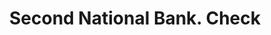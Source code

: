 ---
doi: 10.7916/D8RZ0Q7B
date_other: '1890'
date_other_textual: 1890-1899
form: printed ephemera
genre:
- Checks (bank checks)
name:
- Second National Bank
object_in_context_url: https://biggert.cul.columbia.edu/items/view/ave_biggert_01896
subject_hierarchical_geographic:
- Atlantic City, New Jersey, United States
subject_name:
- Second National Bank
title: Second National Bank. Check
sort_title: Second National Bank. Check
call_number: ave_biggert_01896
coordinates:
- 39.377297,-74.451082
pid: ave_biggert_01896
identifiers: ave_biggert_01896
thumbnail: https://derivativo-3.library.columbia.edu/iiif/2/ldpd:490603/full/!256,256/0/native.jpg
permalink: "/items/ave_biggert_01896/"
layout: iiif-image-page
---